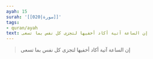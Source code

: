 ```yaml
---
ayah: 15
surah: '[[020|سورة]]'
tags:
- quran/ayah
text: إن الساعة آتية أكاد أخفيها لتجزى كل نفس بما تسعى
---
```

> إن الساعة آتية أكاد أخفيها لتجزى كل نفس بما تسعى
